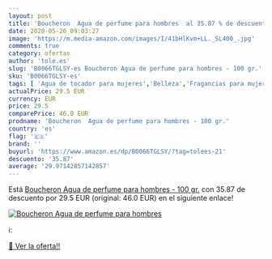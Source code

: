 ```yaml
---
layout: post
title: 'Boucheron  Agua de perfume para hombres  al 35.87 % de descuento'
date: 2020-05-26 09:03:27
image: 'https://m.media-amazon.com/images/I/41bHlKvm+LL._SL400_.jpg'
comments: true
category: ofertas
author: 'tole.es'
slug: 'B0066TGLSY-es Boucheron Agua de perfume para hombres - 100 gr.'
sku: 'B0066TGLSY-es'
tags: [ 'Agua de tocador para mujeres','Belleza','Fragancias para mujeres','Instrumentos de percusión para niños','Instrumentos musicales para niños','Juguetes','Juguetes y juegos','Perfumes y fragancias','Productos para el cuidado de la piel','Sets y juegos para el cuidado de la piel','agua','de','perfume', ]
actualPrice: 29.5 EUR
currency: EUR
price: 29.5
comparePrice: 46.0 EUR
prodname: 'Boucheron  Agua de perfume para hombres - 100 gr.'
country: 'es'
flag: '🇪🇸'
brand: ''
buyurl: 'https://www.amazon.es/dp/B0066TGLSY/?tag=tolees-21'
descuento: '35.87'
average: '29.97142857142857'
---
```


Está [Boucheron  Agua de perfume para hombres - 100 gr.](https://www.amazon.es/dp/B0066TGLSY/?tag=tolees-21) con 35.87 de descuento por 29.5 EUR (original: 46.0 EUR) en el siguiente enlace!

[![Boucheron  Agua de perfume para hombres ](https://m.media-amazon.com/images/I/41bHlKvm+LL._SL400_.jpg)](https://www.amazon.es/dp/B0066TGLSY/?tag=tolees-21)

ℹ️:


[🛒 Ver la oferta!!](https://www.amazon.es/dp/B0066TGLSY/?tag=tolees-21)
